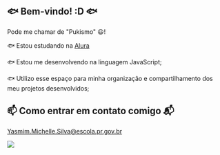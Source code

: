 ## 🐟 Bem-vindo! :D 🐟

Pode me chamar de "Pukismo" 😃!

🐟 Estou estudando na [Alura](https://www.alura.com.br)

🐟 Estou me desenvolvendo na linguagem JavaScript;

🐟 Utilizo esse espaço para minha organização e compartilhamento dos meu projetos desenvolvidos;

## 📫 Como entrar em contato comigo 📬

 Yasmim.Michelle.Silva@escola.pr.gov.br


 ![](https://media.tenor.com/DEckcZUNWxEAAAAi/pat-pat-kanata.gif)


<!--
**PukaPukismo/PukaPukismo** is a ✨ _special_ ✨ repository because its `README.md` (this file) appears on your GitHub profile.

Here are some ideas to get you started:

- 🔭 I’m currently working on ...
- 🌱 I’m currently learning ...
- 👯 I’m looking to collaborate on ...
- 🤔 I’m looking for help with ...
- 💬 Ask me about ...
- 📫 How to reach me: ...
- 😄 Pronouns: ...
- ⚡ Fun fact: ...
-->
